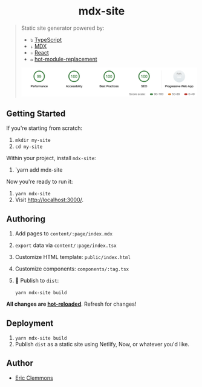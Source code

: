 <h1 align="center">mdx-site</h1>

> Static site generator powered by:
>
> - `ʦ` [TypeScript][ts]
> - `↓` [MDX][mdx]
> - `⚛`️ [React][react]
> - `♻` [hot-module-replacement][hmr]
>
> ![lighthouse score](lighthouse.png)

## Getting Started

If you're starting from scratch:

1. `mkdir my-site`
1. `cd my-site`

Within your project, install `mdx-site`:

1. `yarn add mdx-site

Now you're ready to run it:

1. `yarn mdx-site`
1. Visit <http://localhost:3000/>.

## Authoring

1. Add pages to `content/:page/index.mdx`

1. `export` data via `content/:page/index.tsx`

1. Customize HTML template: `public/index.html`

1. Customize components: `components/:tag.tsx`

1. 🚀 Publish to `dist`:

   `yarn mdx-site build`

**All changes are [hot-reloaded][hmr]**. Refresh for changes!

## Deployment

1. `yarn mdx-site build`
1. Publish `dist` as a static site using Netlify, Now, or whatever you'd like.

## Author

- [Eric Clemmons](ericclemmons.com)

[hmr]: https://github.com/sidorares/hot-module-replacement
[mdx]: https://mdxjs.com/
[now]: https://zeit.co/now
[react]: https://reactjs.org/
[site]: https://ericclemmons.com/
[ts]: https://www.typescriptlang.org/
